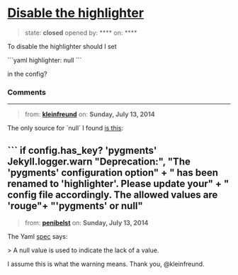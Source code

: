 # [Disable the highlighter](https://github.com/jekyll/jekyll-help/issues/96)

> state: **closed** opened by: **** on: ****

To disable the highlighter should I set

&#x60;&#x60;&#x60;yaml
highlighter: null
&#x60;&#x60;&#x60;

in the config?

### Comments

---
> from: [**kleinfreund**](https://github.com/jekyll/jekyll-help/issues/96#issuecomment-48844167) on: **Sunday, July 13, 2014**

The only source for &#x60;null&#x60; I found [is this](https://github.com/jekyll/jekyll/blob/master/lib/jekyll/configuration.rb#L231):

&#x60;&#x60;&#x60;
    if config.has_key? &#x27;pygments&#x27;
        Jekyll.logger.warn &quot;Deprecation:&quot;, &quot;The &#x27;pygments&#x27; configuration option&quot; +
        &quot; has been renamed to &#x27;highlighter&#x27;. Please update your&quot; +
        &quot; config file accordingly. The allowed values are &#x27;rouge&quot;+
        &quot;&#x27;pygments&#x27; or null&quot;
---
> from: [**penibelst**](https://github.com/jekyll/jekyll-help/issues/96#issuecomment-48844718) on: **Sunday, July 13, 2014**

The Yaml [spec](http://yaml.org/type/null.html) says: 

&gt; A null value is used to indicate the lack of a value.

I assume this is what the warning means. Thank you, @kleinfreund.

